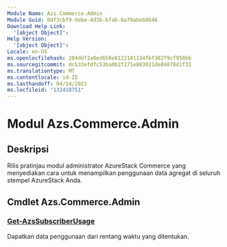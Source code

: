 ```yaml
---
Module Name: Azs.Commerce.Admin
Module Guid: 0df3cbf9-9ebe-4d3b-bfab-6a79abeb8646
Download Help Link:
  '[object Object]': 
Help Version:
  '[object Object]': 
Locale: en-US
ms.openlocfilehash: 204ddf2a0ed650e8122141134fbf382f9cf950bb
ms.sourcegitcommit: dcb33efdfc53ba0b2f271e883021de84878d1f31
ms.translationtype: MT
ms.contentlocale: id-ID
ms.lasthandoff: 04/14/2022
ms.locfileid: "132418751"
---
```

# Modul Azs.Commerce.Admin
## Deskripsi
Rilis pratinjau modul administrator AzureStack Commerce yang menyediakan cara untuk menampilkan penggunaan data agregat di seluruh stempel AzureStack Anda. 

## Cmdlet Azs.Commerce.Admin
### [Get-AzsSubscriberUsage](Get-AzsSubscriberUsage.md)
Dapatkan data penggunaan dari rentang waktu yang ditentukan.


